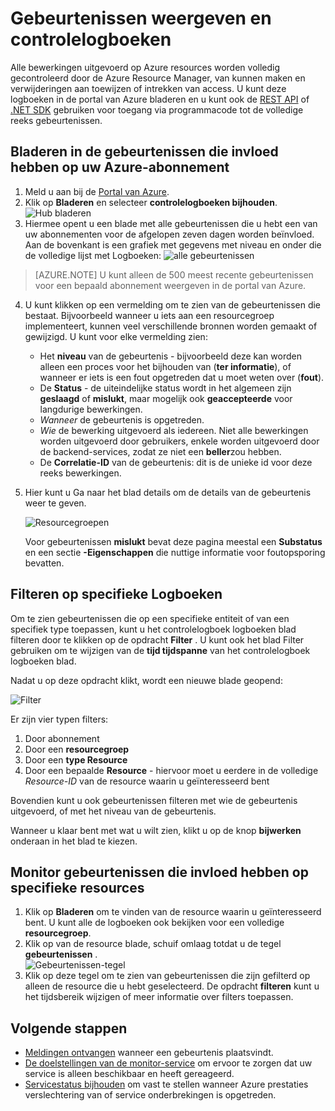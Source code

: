 <properties
    pageTitle="Gebeurtenissen weergeven en controlelogboeken"
    description="Leer hoe u ziet alle gebeurtenissen die in uw Azure-abonnement plaatsvinden."
    authors="rboucher"
    manager="carolz"
    editor=""
    services="monitoring-and-diagnostics"
    documentationCenter="monitoring-and-diagnostics"/>

<tags
    ms.service="monitoring-and-diagnostics"
    ms.workload="na"
    ms.tgt_pltfrm="na"
    ms.devlang="na"
    ms.topic="article"
    ms.date="04/28/2015"
    ms.author="robb"/>

# <a name="view-events-and-audit-logs"></a>Gebeurtenissen weergeven en controlelogboeken

Alle bewerkingen uitgevoerd op Azure resources worden volledig gecontroleerd door de Azure Resource Manager, van kunnen maken en verwijderingen aan toewijzen of intrekken van access. U kunt deze logboeken in de portal van Azure bladeren en u kunt ook de [REST API](https://msdn.microsoft.com/library/azure/dn931927.aspx) of [.NET SDK](https://www.nuget.org/packages/Microsoft.Azure.Insights/) gebruiken voor toegang via programmacode tot de volledige reeks gebeurtenissen.

## <a name="browse-the-events-impacting-your-azure-subscription"></a>Bladeren in de gebeurtenissen die invloed hebben op uw Azure-abonnement

1. Meld u aan bij de [Portal van Azure](https://portal.azure.com/).
2. Klik op **Bladeren** en selecteer **controlelogboeken bijhouden**.  
    ![Hub bladeren](./media/insights-debugging-with-events/Insights_Browse.png)
3. Hiermee opent u een blade met alle gebeurtenissen die u hebt een van uw abonnementen voor de afgelopen zeven dagen worden beïnvloed. Aan de bovenkant is een grafiek met gegevens met niveau en onder die de volledige lijst met Logboeken:  ![alle gebeurtenissen](./media/insights-debugging-with-events/Insights_AllEvents.png)

>[AZURE.NOTE] U kunt alleen de 500 meest recente gebeurtenissen voor een bepaald abonnement weergeven in de portal van Azure.

4. U kunt klikken op een vermelding om te zien van de gebeurtenissen die bestaat. Bijvoorbeeld wanneer u iets aan een resourcegroep implementeert, kunnen veel verschillende bronnen worden gemaakt of gewijzigd. U kunt voor elke vermelding zien:
    * Het **niveau** van de gebeurtenis - bijvoorbeeld deze kan worden alleen een proces voor het bijhouden van (**ter informatie**), of wanneer er iets is een fout opgetreden dat u moet weten over (**fout**).
    * De **Status** - de uiteindelijke status wordt in het algemeen zijn **geslaagd** of **mislukt**, maar mogelijk ook **geaccepteerde** voor langdurige bewerkingen.
    * *Wanneer* de gebeurtenis is opgetreden.
    * *Wie* de bewerking uitgevoerd als iedereen. Niet alle bewerkingen worden uitgevoerd door gebruikers, enkele worden uitgevoerd door de backend-services, zodat ze niet een **beller**zou hebben.
    * De **Correlatie-ID** van de gebeurtenis: dit is de unieke id voor deze reeks bewerkingen.

5. Hier kunt u Ga naar het blad details om de details van de gebeurtenis weer te geven.

    ![Resourcegroepen](./media/insights-debugging-with-events/Insights_EventDetails.png)

    Voor gebeurtenissen **mislukt** bevat deze pagina meestal een **Substatus** en een sectie **-Eigenschappen** die nuttige informatie voor foutopsporing bevatten.

## <a name="filter-to-specific-logs"></a>Filteren op specifieke Logboeken

Om te zien gebeurtenissen die op een specifieke entiteit of van een specifiek type toepassen, kunt u het controlelogboek logboeken blad filteren door te klikken op de opdracht **Filter** . U kunt ook het blad Filter gebruiken om te wijzigen van de **tijd tijdspanne** van het controlelogboek logboeken blad.

Nadat u op deze opdracht klikt, wordt een nieuwe blade geopend:

![Filter](./media/insights-debugging-with-events/Insights_EventFilter.png)

Er zijn vier typen filters:

1. Door abonnement
2. Door een **resourcegroep**
3. Door een **type Resource**
4. Door een bepaalde **Resource** - hiervoor moet u eerdere in de volledige *Resource-ID* van de resource waarin u geïnteresseerd bent

Bovendien kunt u ook gebeurtenissen filteren met wie de gebeurtenis uitgevoerd, of met het niveau van de gebeurtenis.

Wanneer u klaar bent met wat u wilt zien, klikt u op de knop **bijwerken** onderaan in het blad te kiezen.

## <a name="monitor-events-impacting-specific-resources"></a>Monitor gebeurtenissen die invloed hebben op specifieke resources

1. Klik op **Bladeren** om te vinden van de resource waarin u geïnteresseerd bent. U kunt alle de logboeken ook bekijken voor een volledige **resourcegroep**.
2. Klik op van de resource blade, schuif omlaag totdat u de tegel **gebeurtenissen** .  
    ![Gebeurtenissen-tegel](./media/insights-debugging-with-events/Insights_EventsTile.png)
3. Klik op deze tegel om te zien van gebeurtenissen die zijn gefilterd op alleen de resource die u hebt geselecteerd. De opdracht **filteren** kunt u het tijdsbereik wijzigen of meer informatie over filters toepassen.

## <a name="next-steps"></a>Volgende stappen

* [Meldingen ontvangen](insights-receive-alert-notifications.md) wanneer een gebeurtenis plaatsvindt.
* [De doelstellingen van de monitor-service](insights-how-to-customize-monitoring.md) om ervoor te zorgen dat uw service is alleen beschikbaar en heeft gereageerd.
* [Servicestatus bijhouden](insights-service-health.md) om vast te stellen wanneer Azure prestaties verslechtering van of service onderbrekingen is opgetreden.  
